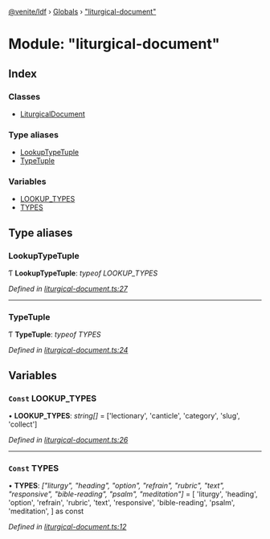 [@venite/ldf](../README.md) › [Globals](../globals.md) › ["liturgical-document"](_liturgical_document_.md)

# Module: "liturgical-document"

## Index

### Classes

* [LiturgicalDocument](../classes/_liturgical_document_.liturgicaldocument.md)

### Type aliases

* [LookupTypeTuple](_liturgical_document_.md#lookuptypetuple)
* [TypeTuple](_liturgical_document_.md#typetuple)

### Variables

* [LOOKUP_TYPES](_liturgical_document_.md#const-lookup_types)
* [TYPES](_liturgical_document_.md#const-types)

## Type aliases

###  LookupTypeTuple

Ƭ **LookupTypeTuple**: *typeof LOOKUP_TYPES*

*Defined in [liturgical-document.ts:27](https://github.com/gbj/venite/blob/edf95d5/ldf/src/liturgical-document.ts#L27)*

___

###  TypeTuple

Ƭ **TypeTuple**: *typeof TYPES*

*Defined in [liturgical-document.ts:24](https://github.com/gbj/venite/blob/edf95d5/ldf/src/liturgical-document.ts#L24)*

## Variables

### `Const` LOOKUP_TYPES

• **LOOKUP_TYPES**: *string[]* = ['lectionary', 'canticle', 'category', 'slug', 'collect']

*Defined in [liturgical-document.ts:26](https://github.com/gbj/venite/blob/edf95d5/ldf/src/liturgical-document.ts#L26)*

___

### `Const` TYPES

• **TYPES**: *["liturgy", "heading", "option", "refrain", "rubric", "text", "responsive", "bible-reading", "psalm", "meditation"]* = [
  'liturgy',
  'heading',
  'option',
  'refrain',
  'rubric',
  'text',
  'responsive',
  'bible-reading',
  'psalm',
  'meditation',
] as const

*Defined in [liturgical-document.ts:12](https://github.com/gbj/venite/blob/edf95d5/ldf/src/liturgical-document.ts#L12)*
